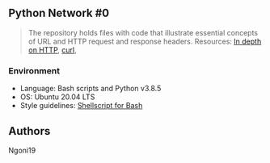 ## Python Network #0
> The repository holds files with code that illustrate essential concepts
> of URL and HTTP request and response headers. Resources:
> [In depth on HTTP](https://www3.ntu.edu.sg/home/ehchua/programming/webprogramming/HTTP_Basics.html),
> [curl](https://intranet.hbtn.io/concepts/51),


### Environment
* Language: Bash scripts and Python v3.8.5
* OS: Ubuntu 20.04 LTS
* Style guidelines: [Shellscript for Bash](https://github.com/koalaman/shellcheck)

## Authors
Ngoni19 